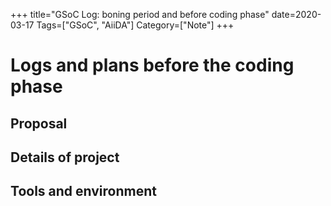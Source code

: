 +++
title="GSoC Log: boning period and before coding phase"
date=2020-03-17
Tags=["GSoC", "AiiDA"]
Category=["Note"]
+++

# Logs and plans before the coding phase

## Proposal

## Details of project

## Tools and environment
